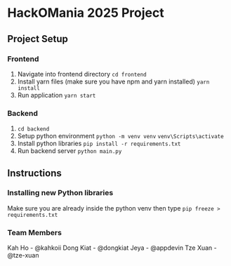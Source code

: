 # HackOMania 2025 Project

## Project Setup

### Frontend

1. Navigate into frontend directory
   `cd frontend`
2. Install yarn files (make sure you have npm and yarn installed)
   `yarn install`
3. Run application
   `yarn start`

### Backend
1. `cd backend`
2. Setup python environment
   `python -m venv venv`
   `venv\Scripts\activate`
3. Install python libraries
   `pip install -r requirements.txt`
4. Run backend server
   `python main.py`

## Instructions

### Installing new Python libraries

Make sure you are already inside the python venv then type
`pip freeze > requirements.txt`

### Team Members

Kah Ho - @kahkoii
Dong Kiat - @dongkiat
Jeya - @appdevin
Tze Xuan - @tze-xuan
